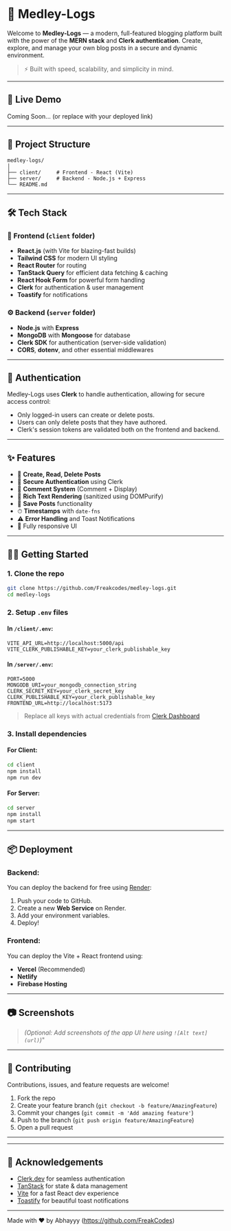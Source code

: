# 📝 Medley-Logs

Welcome to **Medley-Logs** — a modern, full-featured blogging platform built with the power of the **MERN stack** and **Clerk authentication**. Create, explore, and manage your own blog posts in a secure and dynamic environment.

> ⚡ Built with speed, scalability, and simplicity in mind.

---

## 🚀 Live Demo

Coming Soon... (or replace with your deployed link)

---

## 📁 Project Structure

```
medley-logs/
│
├── client/     # Frontend - React (Vite)
├── server/     # Backend - Node.js + Express
└── README.md
```

---

## 🛠 Tech Stack

### 🧠 Frontend (`client` folder)

- **React.js** (with Vite for blazing-fast builds)
- **Tailwind CSS** for modern UI styling
- **React Router** for routing
- **TanStack Query** for efficient data fetching & caching
- **React Hook Form** for powerful form handling
- **Clerk** for authentication & user management
- **Toastify** for notifications

### ⚙️ Backend (`server` folder)

- **Node.js** with **Express**
- **MongoDB** with **Mongoose** for database
- **Clerk SDK** for authentication (server-side validation)
- **CORS**, **dotenv**, and other essential middlewares

---

## 🔐 Authentication

Medley-Logs uses **Clerk** to handle authentication, allowing for secure access control:
- Only logged-in users can create or delete posts.
- Users can only delete posts that they have authored.
- Clerk's session tokens are validated both on the frontend and backend.

---

## ✨ Features

- 📰 **Create, Read,  Delete Posts**
- 🔐 **Secure Authentication** using Clerk
- 💬 **Comment System** (Comment + Display)
- 📂 **Rich Text Rendering** (sanitized using DOMPurify)
- 📌 **Save Posts** functionality
- ⏱ **Timestamps** with `date-fns`
- ⚠️ **Error Handling** and Toast Notifications
- 📱 Fully responsive UI

---

## 🧑‍💻 Getting Started

### 1. Clone the repo

```bash
git clone https://github.com/Freakcodes/medley-logs.git
cd medley-logs
```

### 2. Setup `.env` files

#### In `/client/.env`:

```env
VITE_API_URL=http://localhost:5000/api
VITE_CLERK_PUBLISHABLE_KEY=your_clerk_publishable_key
```

#### In `/server/.env`:

```env
PORT=5000
MONGODB_URI=your_mongodb_connection_string
CLERK_SECRET_KEY=your_clerk_secret_key
CLERK_PUBLISHABLE_KEY=your_clerk_publishable_key
FRONTEND_URL=http://localhost:5173
```

> Replace all keys with actual credentials from [Clerk Dashboard](https://clerk.com)

### 3. Install dependencies

#### For Client:
```bash
cd client
npm install
npm run dev
```

#### For Server:
```bash
cd server
npm install
npm start
```

---

## 📦 Deployment

### Backend:
You can deploy the backend for free using [Render](https://render.com):

1. Push your code to GitHub.
2. Create a new **Web Service** on Render.
3. Add your environment variables.
4. Deploy!

### Frontend:
You can deploy the Vite + React frontend using:

- **Vercel** (Recommended)
- **Netlify**
- **Firebase Hosting**

---

## 📷 Screenshots

> _(Optional: Add screenshots of the app UI here using `![Alt text](url)`)_"

---

## 🤝 Contributing

Contributions, issues, and feature requests are welcome!

1. Fork the repo
2. Create your feature branch (`git checkout -b feature/AmazingFeature`)
3. Commit your changes (`git commit -m 'Add amazing feature'`)
4. Push to the branch (`git push origin feature/AmazingFeature`)
5. Open a pull request

---



---

## 🙌 Acknowledgements

- [Clerk.dev](https://clerk.dev) for seamless authentication
- [TanStack](https://tanstack.com/) for state & data management
- [Vite](https://vitejs.dev/) for a fast React dev experience
- [Toastify](https://fkhadra.github.io/react-toastify/) for beautiful toast notifications

---

Made with ❤️ by Abhayyy (https://github.com/FreakCodes)
